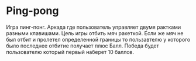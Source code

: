 # Ping-pong
Игра пинг-понг. Аркада где пользователь управляет двумя рактками разными клавишами. Цель игры отбить мяч ракеткой. Если же мяч не был отбит и пролетел определенной границы то пользавтелю у которого было последнее отбитие получает плюс Балл. Победа будет пользователю который первый наберет 10 баллов.
